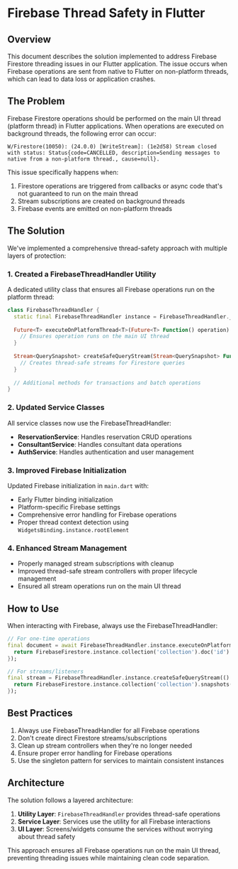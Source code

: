 # Firebase Thread Safety in Flutter

## Overview

This document describes the solution implemented to address Firebase Firestore threading issues in our Flutter application. The issue occurs when Firebase operations are sent from native to Flutter on non-platform threads, which can lead to data loss or application crashes.

## The Problem

Firebase Firestore operations should be performed on the main UI thread (platform thread) in Flutter applications. When operations are executed on background threads, the following error can occur:

```
W/Firestore(10050): (24.0.0) [WriteStream]: (1e2d58) Stream closed with status: Status{code=CANCELLED, description=Sending messages to native from a non-platform thread., cause=null}.
```

This issue specifically happens when:
1. Firestore operations are triggered from callbacks or async code that's not guaranteed to run on the main thread
2. Stream subscriptions are created on background threads
3. Firebase events are emitted on non-platform threads

## The Solution

We've implemented a comprehensive thread-safety approach with multiple layers of protection:

### 1. Created a FirebaseThreadHandler Utility

A dedicated utility class that ensures all Firebase operations run on the platform thread:

```dart
class FirebaseThreadHandler {
  static final FirebaseThreadHandler instance = FirebaseThreadHandler._();
  
  Future<T> executeOnPlatformThread<T>(Future<T> Function() operation) async {
    // Ensures operation runs on the main UI thread
  }
  
  Stream<QuerySnapshot> createSafeQueryStream(Stream<QuerySnapshot> Function() queryStream) {
    // Creates thread-safe streams for Firestore queries
  }
  
  // Additional methods for transactions and batch operations
}
```

### 2. Updated Service Classes

All service classes now use the FirebaseThreadHandler:

- **ReservationService**: Handles reservation CRUD operations
- **ConsultantService**: Handles consultant data operations
- **AuthService**: Handles authentication and user management

### 3. Improved Firebase Initialization

Updated Firebase initialization in `main.dart` with:

- Early Flutter binding initialization
- Platform-specific Firebase settings
- Comprehensive error handling for Firebase operations
- Proper thread context detection using `WidgetsBinding.instance.rootElement`

### 4. Enhanced Stream Management

- Properly managed stream subscriptions with cleanup
- Improved thread-safe stream controllers with proper lifecycle management
- Ensured all stream operations run on the main UI thread

## How to Use

When interacting with Firebase, always use the FirebaseThreadHandler:

```dart
// For one-time operations
final document = await FirebaseThreadHandler.instance.executeOnPlatformThread(() {
  return FirebaseFirestore.instance.collection('collection').doc('id').get();
});

// For streams/listeners
final stream = FirebaseThreadHandler.instance.createSafeQueryStream(() {
  return FirebaseFirestore.instance.collection('collection').snapshots();
});
```

## Best Practices

1. Always use FirebaseThreadHandler for all Firebase operations
2. Don't create direct Firestore streams/subscriptions
3. Clean up stream controllers when they're no longer needed
4. Ensure proper error handling for Firebase operations
5. Use the singleton pattern for services to maintain consistent instances

## Architecture

The solution follows a layered architecture:

1. **Utility Layer**: `FirebaseThreadHandler` provides thread-safe operations
2. **Service Layer**: Services use the utility for all Firebase interactions
3. **UI Layer**: Screens/widgets consume the services without worrying about thread safety

This approach ensures all Firebase operations run on the main UI thread, preventing threading issues while maintaining clean code separation. 